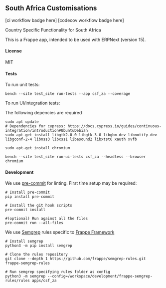 ## South Africa Customisations

[ci workflow badge here]
[codecov workflow badge here]

Country Specific Functionality for South Africa

This is a Frappe app, intended to be used with ERPNext (version 15).

#### License

MIT


#### Tests

To run unit tests:

```shell
bench --site test_site run-tests --app csf_za --coverage
```

To run UI/integration tests:

The following depencies are required
```shell
sudo apt update
# Dependencies for cypress: https://docs.cypress.io/guides/continuous-integration/introduction#UbuntuDebian
sudo apt-get install libgtk2.0-0 libgtk-3-0 libgbm-dev libnotify-dev libgconf-2-4 libnss3 libxss1 libasound2 libxtst6 xauth xvfb

sudo apt-get install chromium
```

```shell
bench --site test_site run-ui-tests csf_za --headless --browser chromium
```

#### Development

We use [pre-commit](https://pre-commit.com/) for linting. First time setup may be required:
```shell
# Install pre-commit
pip install pre-commit

# Install the git hook scripts
pre-commit install

#(optional) Run against all the files
pre-commit run --all-files
```

We use [Semgrep](https://semgrep.dev/docs/getting-started/) rules specific to [Frappe Framework](https://github.com/frappe/frappe)
```shell
# Install semgrep
python3 -m pip install semgrep

# Clone the rules repository
git clone --depth 1 https://github.com/frappe/semgrep-rules.git frappe-semgrep-rules

# Run semgrep specifying rules folder as config 
python3 -m semgrep --config=/workspace/development/frappe-semgrep-rules/rules apps/csf_za
```
